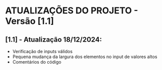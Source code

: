 # ATUALIZAÇÕES DO PROJETO - Versão [1.1]

## [1.1] - Atualização 18/12/2024:
- Verificação de inputs válidos
- Pequena mudança da largura dos elementos no input de valores altos
- Comentários do código
